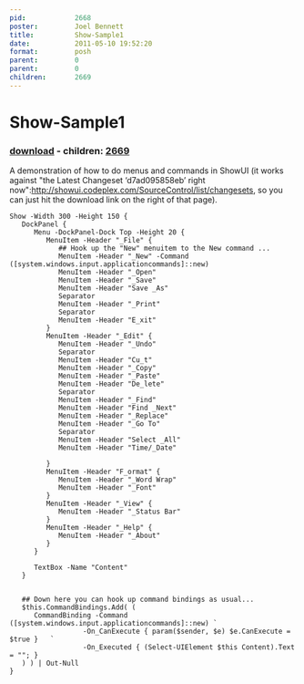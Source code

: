 ```yaml
---
pid:            2668
poster:         Joel Bennett
title:          Show-Sample1
date:           2011-05-10 19:52:20
format:         posh
parent:         0
parent:         0
children:       2669
---
```


# Show-Sample1

### [download](2668.ps1) - children: [2669](2669.md)

A demonstration of how to do menus and commands in ShowUI (it works against "the Latest Changeset ‘d7ad095858eb’ right now":http://showui.codeplex.com/SourceControl/list/changesets, so you can just hit the download link on the right of that page).

```posh
Show -Width 300 -Height 150 {
   DockPanel {
      Menu -DockPanel-Dock Top -Height 20 {
         MenuItem -Header "_File" {
            ## Hook up the "New" menuitem to the New command ...
            MenuItem -Header "_New" -Command ([system.windows.input.applicationcommands]::new)
            MenuItem -Header "_Open"
            MenuItem -Header "_Save"
            MenuItem -Header "Save _As"
            Separator
            MenuItem -Header "_Print"
            Separator
            MenuItem -Header "E_xit"
         }
         MenuItem -Header "_Edit" {
            MenuItem -Header "_Undo"
            Separator
            MenuItem -Header "Cu_t"
            MenuItem -Header "_Copy"
            MenuItem -Header "_Paste"
            MenuItem -Header "De_lete"
            Separator
            MenuItem -Header "_Find"
            MenuItem -Header "Find _Next"
            MenuItem -Header "_Replace"
            MenuItem -Header "_Go To"
            Separator
            MenuItem -Header "Select _All"
            MenuItem -Header "Time/_Date"
            
         }
         MenuItem -Header "F_ormat" {
            MenuItem -Header "_Word Wrap"
            MenuItem -Header "_Font"
         }
         MenuItem -Header "_View" {
            MenuItem -Header "_Status Bar"
         }
         MenuItem -Header "_Help" {
            MenuItem -Header "_About"
         }
      }
      
      TextBox -Name "Content"
   }
   
   
   ## Down here you can hook up command bindings as usual...
   $this.CommandBindings.Add( (
      CommandBinding -Command ([system.windows.input.applicationcommands]::new) `
                  -On_CanExecute { param($sender, $e) $e.CanExecute = $true }   `
                  -On_Executed { (Select-UIElement $this Content).Text = ""; } 
   ) ) | Out-Null
}

```
